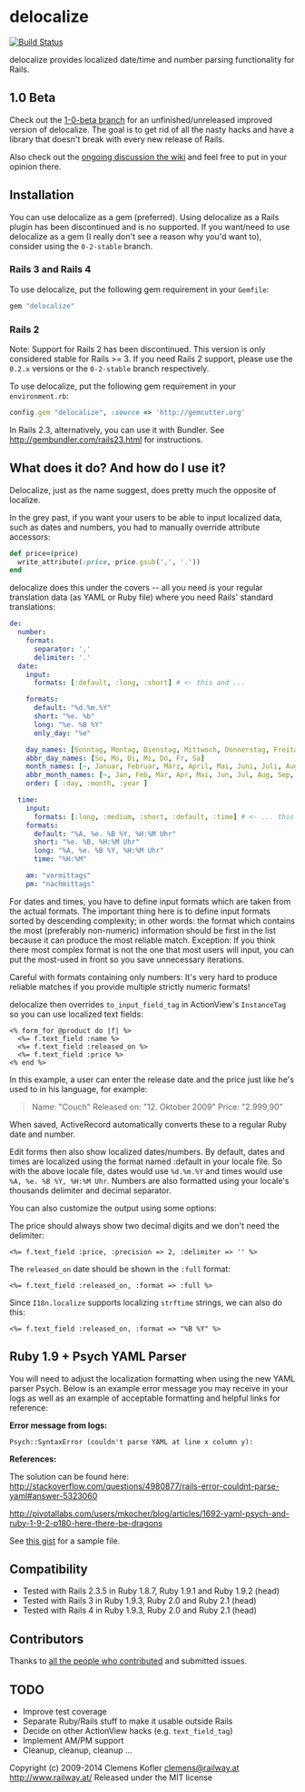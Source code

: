 # delocalize

[![Build Status](https://secure.travis-ci.org/clemens/delocalize.png)](http://travis-ci.org/clemens/delocalize)

delocalize provides localized date/time and number parsing functionality for Rails.

## 1.0 Beta

Check out the [1-0-beta branch](https://github.com/clemens/delocalize/tree/1-0-beta) for an unfinished/unreleased improved version of delocalize. The goal is to get rid of all the nasty hacks and have a library that doesn't break with every new release of Rails.

Also check out the [ongoing discussion the wiki](https://github.com/clemens/delocalize/wiki/delocalize-1.0) and feel free to put in your opinion there.

## Installation

You can use delocalize as a gem (preferred). Using delocalize as a Rails plugin has been discontinued and is no supported. If you want/need to use delocalize as a gem (I really don't see a reason why you'd want to), consider using the `0-2-stable` branch.

### Rails 3 and Rails 4

To use delocalize, put the following gem requirement in your `Gemfile`:

```ruby
gem "delocalize"
```

### Rails 2

Note: Support for Rails 2 has been discontinued. This version is only considered stable for Rails >= 3. If you need Rails 2 support, please use the `0.2.x` versions or the `0-2-stable` branch respectively.

To use delocalize, put the following gem requirement in your `environment.rb`:

```ruby
config.gem "delocalize", :source => 'http://gemcutter.org'
```

In Rails 2.3, alternatively, you can use it with Bundler. See http://gembundler.com/rails23.html for instructions.

## What does it do? And how do I use it?

Delocalize, just as the name suggest, does pretty much the opposite of localize.

In the grey past, if you want your users to be able to input localized data, such as dates and numbers, you had to manually override attribute accessors:

```ruby
def price=(price)
  write_attribute(:price, price.gsub(',', '.'))
end
```

delocalize does this under the covers -- all you need is your regular translation data (as YAML or Ruby file) where you need Rails' standard translations:

```yml
de:
  number:
    format:
      separator: ','
      delimiter: '.'
  date:
    input:
      formats: [:default, :long, :short] # <- this and ...

    formats:
      default: "%d.%m.%Y"
      short: "%e. %b"
      long: "%e. %B %Y"
      only_day: "%e"

    day_names: [Sonntag, Montag, Dienstag, Mittwoch, Donnerstag, Freitag, Samstag]
    abbr_day_names: [So, Mo, Di, Mi, Do, Fr, Sa]
    month_names: [~, Januar, Februar, März, April, Mai, Juni, Juli, August, September, Oktober, November, Dezember]
    abbr_month_names: [~, Jan, Feb, Mär, Apr, Mai, Jun, Jul, Aug, Sep, Okt, Nov, Dez]
    order: [ :day, :month, :year ]

  time:
    input:
      formats: [:long, :medium, :short, :default, :time] # <- ... this are the only non-standard keys
    formats:
      default: "%A, %e. %B %Y, %H:%M Uhr"
      short: "%e. %B, %H:%M Uhr"
      long: "%A, %e. %B %Y, %H:%M Uhr"
      time: "%H:%M"

    am: "vormittags"
    pm: "nachmittags"
```

For dates and times, you have to define input formats which are taken from the actual formats. The important thing here is to define input formats sorted by descending complexity; in other words: the format which contains the most (preferably non-numeric) information should be first in the list because it can produce the most reliable match. Exception: If you think there most complex format is not the one that most users will input, you can put the most-used in front so you save unnecessary iterations.

Careful with formats containing only numbers: It's very hard to produce reliable matches if you provide multiple strictly numeric formats!

delocalize then overrides `to_input_field_tag` in ActionView's `InstanceTag` so you can use localized text fields:

```erb
<% form_for @product do |f| %>
  <%= f.text_field :name %>
  <%= f.text_field :released_on %>
  <%= f.text_field :price %>
<% end %>
```

In this example, a user can enter the release date and the price just like he's used to in his language, for example:

>  Name: "Couch"
>  Released on: "12. Oktober 2009"
>  Price: "2.999,90"

When saved, ActiveRecord automatically converts these to a regular Ruby date and number.

Edit forms then also show localized dates/numbers. By default, dates and times are localized using the format named :default in your locale file. So with the above locale file, dates would use `%d.%m.%Y` and times would use `%A, %e. %B %Y, %H:%M Uhr`. Numbers are also formatted using your locale's thousands delimiter and decimal separator.

You can also customize the output using some options:

  The price should always show two decimal digits and we don't need the delimiter:

```erb
<%= f.text_field :price, :precision => 2, :delimiter => '' %>
```

  The `released_on` date should be shown in the `:full` format:

```erb
<%= f.text_field :released_on, :format => :full %>
```

  Since `I18n.localize` supports localizing `strftime` strings, we can also do this:

```erb
<%= f.text_field :released_on, :format => "%B %Y" %>
```

## Ruby 1.9 + Psych YAML Parser

You will need to adjust the localization formatting when using the new YAML parser Psych.  Below is an example error message you may receive in your logs as well as an example of acceptable formatting and helpful links for reference:

__Error message from logs:__

    Psych::SyntaxError (couldn't parse YAML at line x column y):

__References:__

The solution can be found here: http://stackoverflow.com/questions/4980877/rails-error-couldnt-parse-yaml#answer-5323060

http://pivotallabs.com/users/mkocher/blog/articles/1692-yaml-psych-and-ruby-1-9-2-p180-here-there-be-dragons

See [this gist](https://gist.github.com/clemens/10206f8aaab38f3398b2) for a sample file.

## Compatibility

* Tested with Rails 2.3.5 in Ruby 1.8.7, Ruby 1.9.1 and Ruby 1.9.2 (head)
* Tested with Rails 3 in Ruby 1.9.3, Ruby 2.0 and Ruby 2.1 (head)
* Tested with Rails 4 in Ruby 1.9.3, Ruby 2.0 and Ruby 2.1 (head)

## Contributors

Thanks to [all the people who contributed](https://github.com/clemens/delocalize/graphs/contributors) and submitted issues.

## TODO

* Improve test coverage
* Separate Ruby/Rails stuff to make it usable outside Rails
* Decide on other ActionView hacks (e.g. `text_field_tag`)
* Implement AM/PM support
* Cleanup, cleanup, cleanup ...

Copyright (c) 2009-2014 Clemens Kofler <clemens@railway.at>
<http://www.railway.at/>
Released under the MIT license
